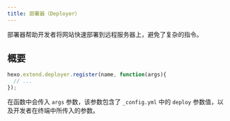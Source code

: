 ```yaml
---
title: 部署器（Deployer）
---
```

部署器帮助开发者将网站快速部署到远程服务器上，避免了复杂的指令。

## 概要

``` js
hexo.extend.deployer.register(name, function(args){
  // ...
});
```

在函数中会传入 `args` 参数，该参数包含了 `_config.yml` 中的 `deploy` 参数值，以及开发者在终端中所传入的参数。
